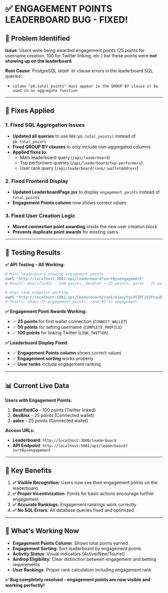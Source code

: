 # ✅ ENGAGEMENT POINTS LEADERBOARD BUG - FIXED!

## 🐛 **Problem Identified**

**Issue**: Users were being awarded engagement points (25 points for username creation, 100 for Twitter linking, etc.) but these points were **not showing up on the leaderboard**.

**Root Cause**: PostgreSQL `GROUP BY` clause errors in the leaderboard SQL queries:
- `column "pb.total_points" must appear in the GROUP BY clause or be used in an aggregate function`

---

## 🔧 **Fixes Applied**

### **1. Fixed SQL Aggregation Issues**
- **Updated all queries** to use `MAX(pb.total_points)` instead of `pb.total_points`
- **Fixed GROUP BY clauses** to only include non-aggregated columns
- **Applied fixes to**:
  - Main leaderboard query (`/api/leaderboard`)
  - Top performers queries (`/api/leaderboard/top-performers`)
  - User rank query (`/api/leaderboard/rank/:walletAddress`)

### **2. Fixed Frontend Display**
- **Updated LeaderboardPage.jsx** to display `engagement_points` instead of `total_points`
- **Engagement Points column** now shows correct values

### **3. Fixed User Creation Logic**
- **Moved connection point awarding** inside the new user creation block
- **Prevents duplicate point awards** for existing users

---

## 🧪 **Testing Results**

**✅ API Testing - All Working:**

```bash
# Main leaderboard showing engagement points
curl "http://localhost:5001/api/leaderboard?sortBy=engagement"
# Result: BearifiedCo - 100 points, devAlex - 25 points, aalex - 25 points

# User rank endpoint working
curl "http://localhost:5001/api/leaderboard/rank/A1exyYqc4YZPFjV2PzxubYBBe3qxquw7kVhD4j57oDai"
# Result: Shows 25 engagement points, rank #2 in engagement
```

**✅ Engagement Point Awards Working:**
- ✅ **25 points** for first wallet connection (`CONNECT_WALLET`)
- ✅ **50 points** for setting username (`COMPLETE_PROFILE`)  
- ✅ **100 points** for linking Twitter (`LINK_TWITTER`)

**✅ Leaderboard Display Fixed:**
- ✅ **Engagement Points column** shows correct values
- ✅ **Engagement sorting** works properly
- ✅ **User ranks** include engagement ranking

---

## 📊 **Current Live Data**

**Users with Engagement Points:**
1. **BearifiedCo** - 100 points (Twitter linked)
2. **devAlex** - 25 points (Connected wallet)
3. **aalex** - 25 points (Connected wallet)

**Access URLs:**
- **Leaderboard**: `http://localhost:3000/leaderboard`
- **API Endpoint**: `http://localhost:5001/api/leaderboard?sortBy=engagement`

---

## 🎯 **Key Benefits**

1. **✅ Visible Recognition**: Users now see their engagement points on the leaderboard
2. **✅ Proper Incentivization**: Points for basic actions encourage further engagement
3. **✅ Accurate Rankings**: Engagement rankings work correctly
4. **✅ No SQL Errors**: All database queries fixed and optimized

---

## 🚀 **What's Working Now**

- **Engagement Points Column**: Shows total points earned
- **Engagement Sorting**: Sort leaderboard by engagement points  
- **Activity Status**: Visual indicators (Active/New/Tourist)
- **Airdrop Eligibility**: Clear distinction between engagement and betting requirements
- **User Rankings**: Proper rank calculation including engagement rank

**✅ Bug completely resolved - engagement points are now visible and working perfectly!** 